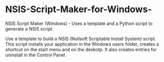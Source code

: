 # NSIS-Script-Maker-for-Windows-
NSIS Script Maker (Windows) - Uses a template and a Python script to generate a NSIS script.  

Use a template to build a NSIS (Nullsoft Scriptable Install System) script. This script installs your application in the Windows users folder, creates a shortcut on the start menu and on the deskotp. It also creates entries for uninstall in the Control Panel.

